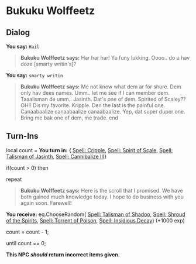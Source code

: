 # Bukuku Wolffeetz
## Dialog

**You say:** `Hail`



>**Bukuku Wolffeetz says:** Har har har! Yu funy lukking. Oooo.. do u hav doze [smarty writin's]?

**You say:** `smarty writin`



>**Bukuku Wolffeetz says:** Me not know what dem ar for shure. Dem only hav dees names. Umm.. let me see if I can member dem. Taaalisman de umm.. Jasinth. Dat's one of dem. Spirited of Scaley?? OH!! Dis my favorite. Kripple. Den the last is the painful one. Canaabaalize canaabaalize canaabaalize. Yep, dat super duper one. Bring me bak one of dem, me trade.
end

## Turn-Ins



local count =  **You turn in:**  { [Spell: Cripple](/item/19269),  [Spell: Spirit of Scale](/item/19238),  [Spell: Talisman of Jasinth](/item/19264),  [Spell: Cannibalize III](/item/19272)}

if(count > 0) then


repeat



>**Bukuku Wolffeetz says:** Here is the scroll that I promised. We have both gained much knowledge today. I hope to do business with you again soon. Farewell!



 **You receive:** eq.ChooseRandom( [Spell: Talisman of Shadoo](/item/19267), [Spell: Shroud of the Spirits](/item/19271), [Spell: Torrent of Poison](/item/19274), [Spell: Insidious Decay](/item/19266)) (+1000 exp)



count = count - 1;


until count == 0;

**This NPC *should* return incorrect items given.**





